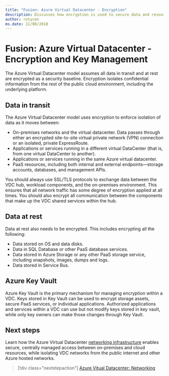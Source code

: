 ```yaml
---
title: "Fusion: Azure Virtual Datacenter - Encryption" 
description: Discusses how encryption is used to secure data and resources in an Azure Virtual Datacenter.
author: rotycen
ms.date: 11/08/2018
---
```

# Fusion: Azure Virtual Datacenter - Encryption and Key Management

The Azure Virtual Datacenter model assumes all data in transit and at rest are encrypted as a security baseline. Encryption isolates confidential information from the rest of the public cloud environment, including the underlying platform.

## Data in transit

The Azure Virtual Datacenter model uses encryption to enforce isolation of data as it moves
between:

- On-premises networks and the virtual datacenter. Data passes through either an encrypted site-to-site virtual private network (VPN) connection or an isolated, private ExpressRoute.
- Applications or services running in a different virtual DataCenter (that is, from one virtual DataCenter to another).
- Applications or services running in the same Azure virtual datacenter.
- PaaS resources, including both internal and external endpoints—storage accounts, databases, and management APIs.

You should always use SSL/TLS protocols to exchange data between the VDC hub, workload components, and the on-premises environment. This ensures that all network traffic has some degree of encryption applied at all times. You should also encrypt all communication between the components that make up the VDC shared services within the hub.

## Data at rest

Data at rest also needs to be encrypted. This includes encrypting all the following:

- Data stored on OS and data disks.
- Data in SQL Database or other PaaS database services.
- Data stored in Azure Storage or any other PaaS storage service, including snapshots, images, dumps and logs.
- Data stored in Service Bus.

## Azure Key Vault

Azure Key Vault is the primary mechanism for managing encryption within a VDC. Keys stored in Key Vault can be used to encrypt storage assets, secure PaaS services, or individual applications. Authorized applications and services within a VDC can use but not modify keys stored in key vault, while only key owners can make those changes through Key Vault.


## Next steps

Learn how the Azure Virtual Datacenter [networking infrastructure](../software-defined-networks/vdc-networking.md) enables secure, centrally managed access between on-premises and cloud resources, while isolating VDC networks from the public internet and other Azure hosted networks.

> [!div class="nextstepaction"]
> [Azure Vitual Datacenter: Networking](../software-defined-networks/vdc-networking.md)